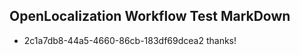 ## OpenLocalization Workflow Test MarkDown
* 2c1a7db8-44a5-4660-86cb-183df69dcea2 thanks!

<!--HONumber=Sep16_HO1-->


